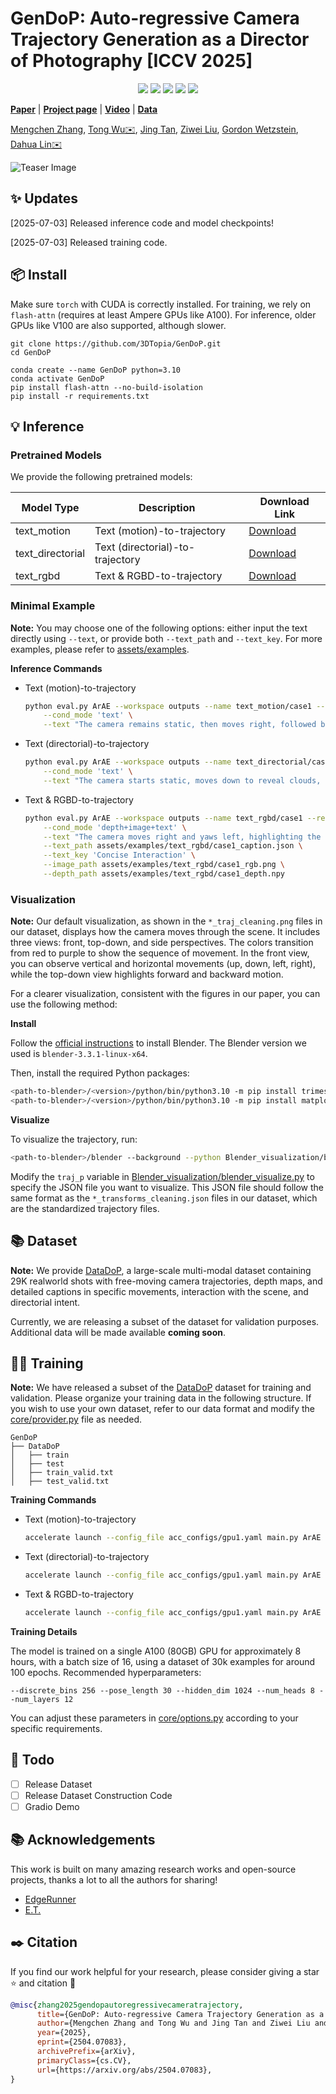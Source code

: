 # GenDoP: Auto-regressive Camera Trajectory Generation as a Director of Photography [ICCV 2025]


<p align="center">
<a href="https://arxiv.org/abs/2504.07083"><img src="https://img.shields.io/badge/arXiv-Paper-<color>"></a>
<a href="https://kszpxxzmc.github.io/GenDoP/"><img src="https://img.shields.io/badge/Project-Website-red"></a>
<a href="https://www.youtube.com/watch?v=UWvR_A7yFeI"><img src="https://img.shields.io/static/v1?label=Demo&message=Video&color=orange"></a>
<a href=""><img src="https://img.shields.io/static/v1?label=Dataset&message=Data&color=yellow"></a>
<a href="" target='_blank'>
<img src="https://visitor-badge.laobi.icu/badge?page_id=TODO" />
</a>
</p>

[**Paper**](https://arxiv.org/abs/2504.07083) | [**Project page**](https://kszpxxzmc.github.io/GenDoP/) | [**Video**](https://www.youtube.com/watch?v=UWvR_A7yFeI) | [**Data**]() 

[Mengchen Zhang](https://kszpxxzmc.github.io), [Tong Wu✉️](https://wutong16.github.io), [Jing Tan](https://sparkstj.github.io/), [Ziwei Liu](https://liuziwei7.github.io/), [Gordon Wetzstein](https://stanford.edu/~gordonwz/), [Dahua Lin✉️](http://dahua.site/)

![Teaser Image](./assets/teaser.png)


## ✨ Updates
[2025-07-03] Released inference code and model checkpoints!

[2025-07-03] Released training code.

<!-- [2025-07-08] Released the curated trajectory dataset DataDoP along with its construction code. -->
<!-- [2025-07-15] Launched the Gradio demo. -->

## 📦 Install 
Make sure ```torch``` with CUDA is correctly installed. For training, we rely on ```flash-attn``` (requires at least Ampere GPUs like A100). For inference, older GPUs like V100 are also supported, although slower.
```
git clone https://github.com/3DTopia/GenDoP.git
cd GenDoP

conda create --name GenDoP python=3.10
conda activate GenDoP
pip install flash-attn --no-build-isolation
pip install -r requirements.txt
```
## 💡 Inference 

### Pretrained Models
We provide the following pretrained models:

| Model Type                  | Description                | Download Link |
|-----------------------------|----------------------------|---------------|
| text_motion | Text (motion)-to-trajectory| [Download](https://huggingface.co/Dubhe-zmc/GenDoP/blob/main/checkpoints/text_motion.safetensors)  |
| text_directorial | Text (directorial)-to-trajectory  | [Download](https://huggingface.co/Dubhe-zmc/GenDoP/blob/main/checkpoints/text_directorial.safetensors)  |
| text_rgbd   | Text & RGBD-to-trajectory         | [Download](https://huggingface.co/Dubhe-zmc/GenDoP/blob/main/checkpoints/text_rgbd.safetensors)  |

### Minimal Example

**Note:** You may choose one of the following options: either input the text directly using `--text`, or provide both `--text_path` and `--text_key`. For more examples, please refer to [assets/examples](./assets/examples).

**Inference Commands** 

- Text (motion)-to-trajectory

  ```bash
  python eval.py ArAE --workspace outputs --name text_motion/case1 --resume "checkpoints/text_motion.safetensors" \
      --cond_mode 'text' \
      --text "The camera remains static, then moves right, followed by moving forward while yawing right, and finally moving left and forward while continuing to yaw right."
  ```

- Text (directorial)-to-trajectory

  ```bash
  python eval.py ArAE --workspace outputs --name text_directorial/case1 --resume "checkpoints/text_directorial.safetensors" \
      --cond_mode 'text' \
      --text "The camera starts static, moves down to reveal clouds, pitches up to show more formations, and returns to a static position."
  ```

- Text & RGBD-to-trajectory

  ```bash
  python eval.py ArAE --workspace outputs --name text_rgbd/case1 --resume "checkpoints/text_rgbd.safetensors" \
      --cond_mode 'depth+image+text' \
      --text "The camera moves right and yaws left, highlighting the notebook and cup, then shifts forward to emphasize the subject's expression, before coming to a stop." \
      --text_path assets/examples/text_rgbd/case1_caption.json \
      --text_key 'Concise Interaction' \
      --image_path assets/examples/text_rgbd/case1_rgb.png \
      --depth_path assets/examples/text_rgbd/case1_depth.npy
  ```

### Visualization

**Note:** Our default visualization, as shown in the `*_traj_cleaning.png` files in our dataset, displays how the camera moves through the scene. It includes three views: front, top-down, and side perspectives. The colors transition from red to purple to show the sequence of movement. In the front view, you can observe vertical and horizontal movements (up, down, left, right), while the top-down view highlights forward and backward motion.

For a clearer visualization, consistent with the figures in our paper, you can use the following method:

**Install**

Follow the [official instructions](https://www.blender.org/download/) to install Blender. The Blender version we used is `blender-3.3.1-linux-x64`.

Then, install the required Python packages:
```bash
<path-to-blender>/<version>/python/bin/python3.10 -m pip install trimesh
<path-to-blender>/<version>/python/bin/python3.10 -m pip install matplotlib
```

**Visualize**

To visualize the trajectory, run:
```bash
<path-to-blender>/blender --background --python Blender_visualization/blender_visualize.py
```
Modify the `traj_p` variable in [Blender_visualization/blender_visualize.py](./Blender_visualization/blender_visualize.py) to specify the JSON file you want to visualize. This JSON file should follow the same format as the `*_transforms_cleaning.json` files in our dataset, which are the standardized trajectory files.

## 📚 Dataset
**Note:**  We provide [DataDoP](https://huggingface.co/datasets/Dubhe-zmc/DataDoP), a large-scale multi-modal dataset containing 29K realworld shots with free-moving camera trajectories, depth maps, and detailed captions in specific movements, interaction with the scene, and directorial intent. 

Currently, we are releasing a subset of the dataset for validation purposes. Additional data will be made available **coming soon**.

<!-- Please refer to the dataset README for more details. -->


## 🏋️‍♂️ Training

**Note:**  We have released a subset of the [DataDoP](https://huggingface.co/datasets/Dubhe-zmc/DataDoP) dataset for training and validation. Please organize your training data in the following structure. If you wish to use your own dataset, refer to our data format and modify the [core/provider.py](./core/provider.py) file as needed.

```
GenDoP
├── DataDoP
│   ├── train
│   ├── test
│   ├── train_valid.txt
│   ├── test_valid.txt
```

**Training Commands**  

- Text (motion)-to-trajectory
  ```bash
  accelerate launch --config_file acc_configs/gpu1.yaml main.py ArAE --workspace workspace --exp_name 'text_motion' --cond_mode 'text' --text_key 'Movement' --num_cond_tokens 77
  ```
- Text (directorial)-to-trajectory
  ```bash
  accelerate launch --config_file acc_configs/gpu1.yaml main.py ArAE --workspace workspace --exp_name 'text_directorial' --cond_mode 'text' --text_key 'Concise Interaction' --num_cond_tokens 77
  ```
- Text & RGBD-to-trajectory
  ```bash
  accelerate launch --config_file acc_configs/gpu1.yaml main.py ArAE --workspace workspace --exp_name 'text_rgbd' --cond_mode 'depth+image+text' --text_key 'Concise Interaction' --num_cond_tokens 591
  ```

**Training Details**  

The model is trained on a single A100 (80GB) GPU for approximately 8 hours, with a batch size of 16, using a dataset of 30k examples for around 100 epochs.
Recommended hyperparameters:
  ```
  --discrete_bins 256 --pose_length 30 --hidden_dim 1024 --num_heads 8 --num_layers 12
  ```
You can adjust these parameters in [core/options.py](./core/options.py) according to your specific requirements.

## 📆 Todo
<!-- - [ ] Release Inference Code  -->
- [ ] Release Dataset
- [ ] Release Dataset Construction Code
- [ ] Gradio Demo

## 📚 Acknowledgements
This work is built on many amazing research works and open-source projects, thanks a lot to all the authors for sharing!
- [EdgeRunner](https://github.com/NVlabs/EdgeRunner)
- [E.T.](https://github.com/robincourant/the-exceptional-trajectories)

## ✒️ Citation
If you find our work helpful for your research, please consider giving a star ⭐ and citation 📝

```bibtex
@misc{zhang2025gendopautoregressivecameratrajectory,
      title={GenDoP: Auto-regressive Camera Trajectory Generation as a Director of Photography}, 
      author={Mengchen Zhang and Tong Wu and Jing Tan and Ziwei Liu and Gordon Wetzstein and Dahua Lin},
      year={2025},
      eprint={2504.07083},
      archivePrefix={arXiv},
      primaryClass={cs.CV},
      url={https://arxiv.org/abs/2504.07083}, 
}
```
